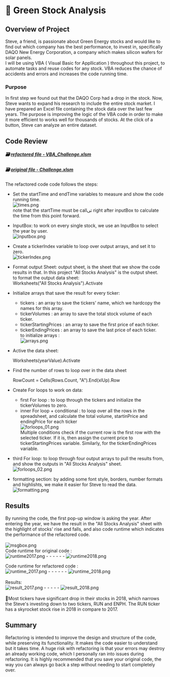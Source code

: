 # :seedling: Green Stock Analysis


## Overview of Project
Steve, a friend, is passionate about Green Energy stocks and would like to find out which company has the best performance, to invest in, specifically DAQO New Energy Corporation, a company which makes silicon wafers for solar panels.<br/>
I will be using VBA ( Visual Basic for Appllication ) throughout this project, to automate tasks and reuse codes for any stock. VBA reduces the chance of accidents and errors and increases the code running time.<br/>

### Purpose
In first step we found out that the DAQO Corp had a drop in the stock. Now, Steve wants to expand his research to include the entire stock market. I have prepared an Excel file containing the stock data over the last few years. The purpose is improving the logic of the VBA code in order to make it more efficient to works well for thousands of stocks. At the click of a button, Steve can analyze an entire dataset.<br/>


## Code Review
##### :card_file_box: [refactored file - VBA_Challenge.xlsm](VBA_Challenge.xlsm)
##### :card_file_box: [original file - Challenge.xlsm](Challenge.xlsm)
The refactored code code follows the steps:
- Set the startTime and endTime variables to measure and show the code running time.<br/>
    ![times.png](/Resources/times.png)<br/>
    note that the startTime must be callثی right after inputBox to calculate the time from this point forward. <br/>

- InputBox: to work on every single stock, we use an InputBox to select the year by user. <br/>
    ![inputbox.png](/Resources/inputbox.png)<br/>

- Create a tickerIndex variable to loop over output arrays, and set it to zero. <br/>
  ![tickerIndex.png](/Resources/tickerIndex.png) <br/> 

- Format output Sheet: output sheet, is the sheet that we show the code results in that. In this project "All Stocks Analysis" is the output sheet.<br/>
    to format the output data sheet: <br/>
    Worksheets("All Stocks Analysis").Activate <br/>
       
- Initialize arrays that save the result for every ticker: 
   - tickers : an array to save the tickers' name, which we hardcopy the names for this array.
   - tickerVolumes : an array to save the total stock volume of each ticker.
   - tickerStartingPrices : an array to save the first price of each ticker.
   - tickerEndingPrices : an array to save the last price of each ticker.<br/>
    to initialize arrays : <br/>
    ![arrays.png](/Resources/arrays.png) <br/>

- Active the data sheet: 
    
    Worksheets(yearValue).Activate <br/>
    
- Find the number of rows to loop over in the data sheet
    
    RowCount = Cells(Rows.Count, "A").End(xlUp).Row

- Create For loops to work on data:
    - first For loop : to loop through the tickers and initialize the tickerVolumes to zero.
    - inner For loop + conditional : to loop over all the rows in the spreadsheet, and calculate the total volume, startinPrice and endingPrice for each ticker <br/>
    ![forloops_01.png](/Resources/forloops_01.png) <br/>
     Multiple conditions check if the current row is the first row with the selected ticker. If it is, then assign the current price to tickerStartingPrices variable. Similarly, for the tickerEndingPrices variable.
    

- third For loop: to loop through four output arrays to pull the results from, and show the outputs in "All Stocks Analysis" sheet.<br/>
  ![forloops_02.png](/Resources/forloops_02.png) <br/>

- formatting section: by adding some font style, borders, number formats and highlishts, we make it easier for Steve to read the data.<br/>
  ![formatting.png](/Resources/formatting.png) <br/>


## Results
By running the code, the first pop-up window is asking the year. After entering the year, we have the result in the "All Stocks Analysis" sheet with the highlight of stocks' rise and falls, and also code runtime which indicates the performance of the refactored code. <br/><br/>
![msgbox.png](/Resources/msgbox.png)<br/>
Code runtime for original code : <br/>
![runtime2017.png](/Resources/runtime2017.png) - - - - - - 
![runtime2018.png](/Resources/runtime2018.png)<br/>

Code runtime for refactored code : <br/>
![runtime_2017.png](/Resources/runtime_2017.png) - - - - - - 
![runtime_2018.png](/Resources/runtime_2018.png) <br/><br/>
Results: <br/>
![result_2017.png](/Resources/result_2017.png) - - - - - 
![result_2018.png](/Resources/result_2018.png) <br/><br/>
:large_orange_diamond:Most tickers have significant drop in their stocks in 2018, which narrows the Steve's investing down to two tickers, RUN and ENPH. The RUN ticker has a skyrocket stock rise in 2018 in compare to 2017.<br/>

## Summary
Refactoring is intended to improve the design and structure of the code, while preserving its functionality. It makes the code easier to understand but it takes time. A huge risk with refactoring is that your errors may destroy an already working code, which I personally ran into issues during refactoring. It is highly recommended that you save your original code, the way you can always go back a step without needing to start completely over. <br/><br/>

